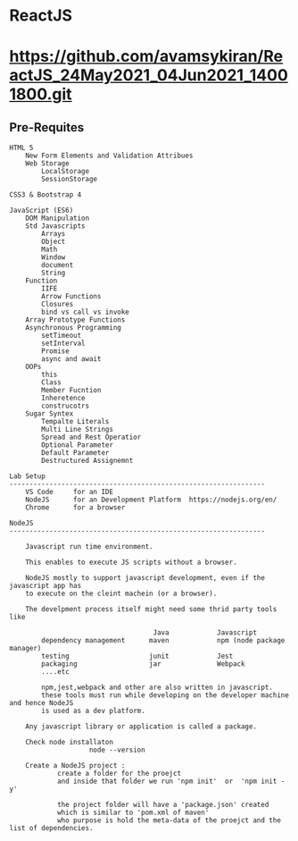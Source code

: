 ReactJS
==============================================================================================
https://github.com/avamsykiran/ReactJS_24May2021_04Jun2021_14001800.git
==============================================================================================

Pre-Requites
----------------------------------------
    HTML 5
        New Form Elements and Validation Attribues
        Web Storage
            LocalStorage
            SessionStorage

    CSS3 & Bootstrap 4

    JavaScript (ES6)
        DOM Manipulation
        Std Javascripts
            Arrays
            Object
            Math
            Window
            document
            String
        Function
            IIFE
            Arrow Functions
            Closures
            bind vs call vs invoke
        Array Prototype Functions
        Asynchronous Programming
            setTimeout
            setInterval
            Promise
            async and await      
        OOPs
            this
            Class
            Member Fucntion
            Inheretence
            construcotrs
        Sugar Syntex
            Tempalte Literals
            Multi Line Strings
            Spread and Rest Operatior
            Optional Parameter
            Default Parameter
            Destructured Assignemnt

    Lab Setup
    ----------------------------------------------------------------
        VS Code     for an IDE
        NodeJS      for an Development Platform  https://nodejs.org/en/
        Chrome      for a browser

    NodeJS
    ----------------------------------------------------------------

        Javascript run time environment.

        This enables to execute JS scripts without a browser.

        NodeJS mostly to support javascript development, even if the javascript app has
        to execute on the cleint machein (or a browser).

        The develpment process itself might need some thrid party tools like
            
                                        Java            Javascript
            dependency management      maven            npm (node package manager)
            testing                    junit            Jest
            packaging                  jar              Webpack
            ....etc

            npm,jest,webpack and other are also written in javascript.
            these tools must run while developing on the developer machine and hence NodeJS
            is used as a dev platform.

        Any javascript library or application is called a package.

        Check node installaton
                        node --version

        Create a NodeJS project :
                create a folder for the proejct
                and inside that folder we run 'npm init'  or  'npm init -y'

                the project folder will have a 'package.json' created
                which is similar to 'pom.xml of maven'
                who purpose is hold the meta-data of the proejct and the list of dependencies.




